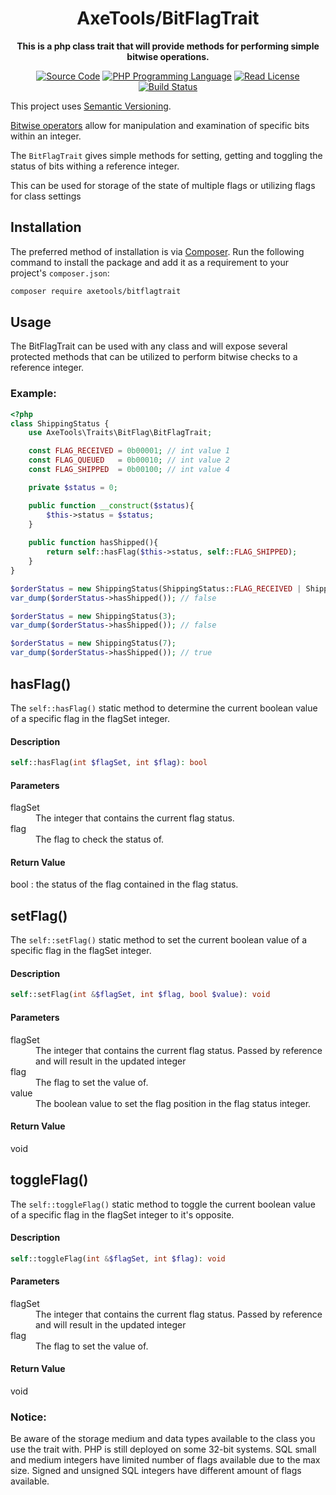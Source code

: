 <h1 align="center">AxeTools/BitFlagTrait</h1>

<p align="center">
    <strong>This is a php class trait that will provide methods for performing simple bitwise operations.</strong>
</p>

<p align="center">
    <a href="https://github.com/AxeTools/BitFlagTrait"><img src="https://img.shields.io/badge/source-AxeTools/BitFlagTrait-blue.svg?style=flat-square" alt="Source Code"></a>
    <a href="https://php.net"><img src="https://img.shields.io/packagist/php-v/AxeTools/BitFlagTrait.svg?style=flat-square&colorB=%238892BF" alt="PHP Programming Language"></a>
    <a href="https://github.com/AxeTools/BitFlagTrait/blob/1.x/LICENSE"><img src="https://img.shields.
io/packagist/l/AxeTools/BitFlagTrait.svg?style=flat-square&colorB=darkcyan" alt="Read License"></a>
    <a href="https://github.com/AxeTools/BitFlagTrait/actions/workflows/php.yml"><img src="https://img.shields.io/github/actions/workflow/status/AxeTools/BitFlagTrait/php.yml?branch=1.x&logo=github&style=flat-square" alt="Build Status"></a>
</p>

This project uses [Semantic Versioning][].

[Bitwise operators][] allow for manipulation and examination of specific bits within an integer.

The `BitFlagTrait` gives simple methods for setting, getting and toggling the status of bits withing a reference 
integer.

This can be used for storage of the state of multiple flags or utilizing flags for class settings

## Installation

The preferred method of installation is via [Composer][]. Run the following command to install the package and add it as
a requirement to your project's `composer.json`:

```bash
composer require axetools/bitflagtrait
```

## Usage

The BitFlagTrait can be used with any class and will expose several protected methods that can be utilized to perform bitwise checks to a reference integer.

### Example: 
```php
<?php
class ShippingStatus {
    use AxeTools\Traits\BitFlag\BitFlagTrait;

    const FLAG_RECEIVED = 0b00001; // int value 1
    const FLAG_QUEUED   = 0b00010; // int value 2
    const FLAG_SHIPPED  = 0b00100; // int value 4

    private $status = 0;

    public function __construct($status){
        $this->status = $status;
    }
    
    public function hasShipped(){
        return self::hasFlag($this->status, self::FLAG_SHIPPED);
    }
}

$orderStatus = new ShippingStatus(ShippingStatus::FLAG_RECEIVED | ShippingStatus::FLAG_QUEUED);
var_dump($orderStatus->hasShipped()); // false

$orderStatus = new ShippingStatus(3);
var_dump($orderStatus->hasShipped()); // false

$orderStatus = new ShippingStatus(7);
var_dump($orderStatus->hasShipped()); // true

```

## hasFlag()

The `self::hasFlag()` static method to determine the current boolean value of a specific flag in the flagSet integer.

#### Description
```php
self::hasFlag(int $flagSet, int $flag): bool
```

#### Parameters
<dl>
<dt>flagSet</dt>
<dd>The integer that contains the current flag status.</dd>

<dt>flag</dt>
<dd>The flag to check the status of.</dd>
</dl>

#### Return Value
bool : the status of the flag contained in the flag status.

## setFlag()

The `self::setFlag()` static method to set the current boolean value of a specific flag in the flagSet integer.

#### Description
```php
self::setFlag(int &$flagSet, int $flag, bool $value): void
```

#### Parameters
<dl>
<dt>flagSet</dt>
<dd>The integer that contains the current flag status.  Passed by reference and will result in the updated integer</dd>

<dt>flag</dt>
<dd>The flag to set the value of.</dd>

<dt>value</dt>
<dd>The boolean value to set the flag position in the flag status integer.</dd>
</dl>

#### Return Value
void

## toggleFlag()

The `self::toggleFlag()` static method to toggle the current boolean value of a specific flag in the flagSet integer 
to it's opposite.

#### Description
```php
self::toggleFlag(int &$flagSet, int $flag): void
```

#### Parameters
<dl>
<dt>flagSet</dt>
<dd>The integer that contains the current flag status.  Passed by reference and will result in the updated integer</dd>

<dt>flag</dt>
<dd>The flag to set the value of.</dd>
</dl>

#### Return Value
void

### Notice:
Be aware of the storage medium and data types available to the class you use the trait with.  PHP is still 
deployed on some 32-bit systems.  SQL small and medium integers have limited number of flags available due to the max 
size.  Signed and unsigned SQL integers have different amount of flags available.

[composer]: http://getcomposer.org/
[semantic versioning]: https://semver.org/spec/v2.0.0.html
[bitwise operators]: https://www.php.net/manual/en/language.operators.bitwise.php
